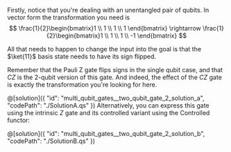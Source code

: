 Firstly, notice that you're dealing with an unentangled pair of qubits.
In vector form the transformation you need is
$$
\frac{1}{2}\begin{bmatrix}1 \\ 1 \\ 1 \\ 1 \end{bmatrix}
\rightarrow
\frac{1}{2}\begin{bmatrix}1 \\ 1 \\ 1 \\ -1 \end{bmatrix}
$$

All that needs to happen to change the input into the goal is that the $\ket{11}$ basis state needs to have its sign flipped.

Remember that the Pauli Z gate flips signs in the single qubit case, and that $CZ$ is the 2-qubit version of this gate. And indeed, the effect of the $CZ$ gate is exactly the transformation you're looking for here.

@[solution]({
"id": "multi_qubit_gates__two_qubit_gate_2_solution_a",
"codePath": "./SolutionA.qs"
})
Alternatively, you can express this gate using the intrinsic $Z$ gate and its controlled variant using the Controlled functor:

@[solution]({
"id": "multi_qubit_gates__two_qubit_gate_2_solution_b",
"codePath": "./SolutionB.qs"
})
